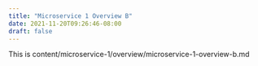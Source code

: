 ```yaml
---
title: "Microservice 1 Overview B"
date: 2021-11-20T09:26:46-08:00
draft: false
---
```

This is content/microservice-1/overview/microservice-1-overview-b.md
